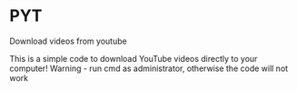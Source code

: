 # PYT
Download videos from youtube

This is a simple code to download YouTube videos directly to your computer!
Warning - run cmd as administrator, otherwise the code will not work
